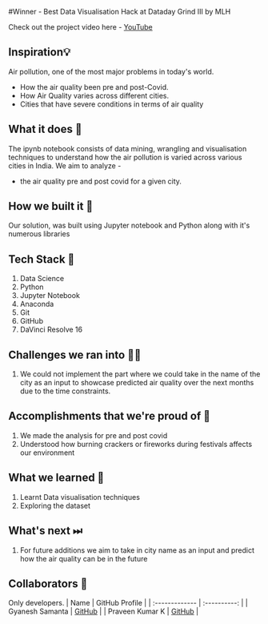 #Winner - Best Data Visualisation Hack at Dataday Grind III by MLH

Check out the project video here - [YouTube](https://youtu.be/Kz0wZPgQxYc)

## Inspiration💡
Air pollution, one of the most major problems in today's world.
 - How the air quality been pre and post-Covid.
 - How Air Quality varies across different cities.
 - Cities that have severe conditions in terms of air quality

## What it does 🧭

The ipynb notebook consists of data mining, wrangling and visualisation techniques to understand how the air pollution is varied across various cities in India. 
We aim to analyze - 
 -  the air quality pre and post covid for a given city. 


## How we built it 🔧

Our solution, was built using Jupyter notebook and Python along with it's numerous libraries

## Tech Stack 🔨
1. Data Science
2. Python
3. Jupyter Notebook
4. Anaconda
5. Git
6. GitHub
7. DaVinci Resolve 16

## Challenges we ran into 🏃‍♂️

1. We could not implement the part where we could take in the name of the city as an input to showcase predicted air quality over the next months due to the time constraints. 

## Accomplishments that we're proud of 🏅
1. We made the analysis for pre and post covid
2. Understood how burning crackers or fireworks during festivals affects our environment

## What we learned 🧠
1. Learnt Data visualisation techniques
2. Exploring the dataset


## What's next ⏭
 1. For future additions we aim to take in city name as an input and predict how the air quality can be in the future 

## Collaborators 🤖

Only developers.
| Name      | GitHub Profile     |
| :------------- | :----------: |
|  Gyanesh Samanta   | [GitHub](https://www.github.com/gyanesh-samanta-123) |
|  Praveen Kumar K   | [GitHub](https://github.com/Pravi16) |







